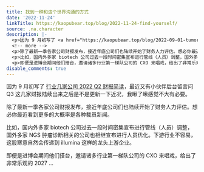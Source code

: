 ```yaml
---
title: 找到一种和这个世界沟通的方式
date: '2022-11-24'
linkTitle: https://kaopubear.top/blog/2022-11-24-find-yourself/
source: .na.character
description: |-
  <p>因为 9 月初写了 <a href="https://kaopubear.top/blog/2022-09-01-tumor-ngs-2022q2-financial-results/">行业几家公司 2022 Q2 财报简读</a>，最近又有小伙伴后台留言问 Q3 这几家财报陆续出来之后是不是更新一下近况，我瞅了瞅感觉不大有必要。</p>
  <!-- more -->
  <p>除了最新一季各家公司财报发布，接近年底公司们也陆续开始了财务人力评估。想必你最近看到更多的大概率是各种裁员新闻。</p>
  <p>比如，国内外多家 biotech 公司过去一段时间密集宣布进行管线（人员）调整，国外多家 NGS 肿瘤诊断相关的公司也相继宣布进行人员优化。下游行业不容易，这股寒意自然会传递到 illumina 这样的龙头上游企业。</p>
  <p>即便是进博会期间他们搭台，邀请诸多行业第一梯队公司的 CXO 来唱戏，给出了非常乐观的 2027 ...
disable_comments: true
---
```

<p>因为 9 月初写了 <a href="https://kaopubear.top/blog/2022-09-01-tumor-ngs-2022q2-financial-results/">行业几家公司 2022 Q2 财报简读</a>，最近又有小伙伴后台留言问 Q3 这几家财报陆续出来之后是不是更新一下近况，我瞅了瞅感觉不大有必要。</p>
<!-- more -->
<p>除了最新一季各家公司财报发布，接近年底公司们也陆续开始了财务人力评估。想必你最近看到更多的大概率是各种裁员新闻。</p>
<p>比如，国内外多家 biotech 公司过去一段时间密集宣布进行管线（人员）调整，国外多家 NGS 肿瘤诊断相关的公司也相继宣布进行人员优化。下游行业不容易，这股寒意自然会传递到 illumina 这样的龙头上游企业。</p>
<p>即便是进博会期间他们搭台，邀请诸多行业第一梯队公司的 CXO 来唱戏，给出了非常乐观的 2027 ...